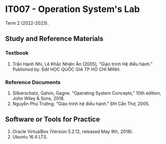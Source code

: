 # IT007 - Operation System's Lab

Term 2 (2022-2023).

## Study and Reference Materials

### Textbook
1. Trần Hạnh Nhi, Lê Khắc Nhiên Ân (2005). "Giáo trình Hệ điều hành." Published by: ĐẠI HỌC QUỐC GIA TP HỒ CHÍ MINH.

### Reference Documents
1. Silberschatz, Galvin, Gagne. "Operating System Concepts," 10th edition, John Wiley & Sons, 2018.
2. Nguyễn Phú Trường. "Giáo trình hệ điều hành." ĐH Cần Thơ, 2005.

## Software or Tools for Practice
1. Oracle VirtualBox (Version 5.2.12, released May 9th, 2018).
2. Ubuntu 16.4 LTS.
